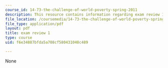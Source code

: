 ```yaml
---
course_id: 14-73-the-challenge-of-world-poverty-spring-2011
description: This resource contains information regarding exam review 1
file_location: /coursemedia/14-73-the-challenge-of-world-poverty-spring-2011/f6e34887bfda5a708cf580431048c489_MIT14_73S11_review_1.pdf
file_type: application/pdf
layout: pdf
title: exam review 1
type: course
uid: f6e34887bfda5a708cf580431048c489

---
```

None